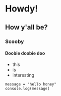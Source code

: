 # Howdy!

## How y'all be?

### Scooby

#### Doobie doobie doo

- this
- is
- interesting

```
message = "hello honey"
console.log(message)
```